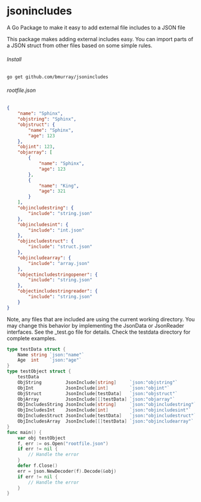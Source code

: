 # jsonincludes
A Go Package to make it easy to add external file includes to a JSON file

This package makes adding external includes easy. You can import parts of a JSON struct from other files based on some simple rules.

###### Install
`go get github.com/bmurray/jsonincludes`



###### rootfile.json
```json
{
    "name": "Sphinx",
    "objstring": "Sphinx",
    "objstruct": {
        "name": "Sphinx",
        "age": 123
    },
    "objint": 123,
    "objarray": [
        {
            "name": "Sphinx",
            "age": 123
        },
        {
            "name": "King",
            "age": 321
        }
    ],
    "objincludestring": {
        "include": "string.json"
    },
    "objincludesint": {
        "include": "int.json"
    },
    "objincludestruct": {
        "include": "struct.json"
    },
    "objincludearray": {
        "include": "array.json"
    },
    "objectincludestringopener": {
        "include": "string.json"
    },
    "objectincludestringreader": {
        "include": "string.json"
    }
}

```

Note, any files that are included are using the current working directory. You may change this behavior by implementing the JsonData or JsonReader interfaces. See the _test.go file for details. Check the testdata directory for complete examples.

```go
type testData struct {
	Name string `json:"name"`
	Age  int    `json:"age"`
}
type testObject struct {
	testData
	ObjString         JsonInclude[string]     `json:"objstring"`
	ObjInt            JsonInclude[int]        `json:"objint"`
	ObjStruct         JsonInclude[testData]   `json:"objstruct"`
	ObjArray          JsonInclude[[]testData] `json:"objarray"`
	ObjIncludesString JsonInclude[string]     `json:"objincludestring"`
	ObjIncludesInt    JsonInclude[int]        `json:"objincludesint"`
	ObjIncludesStruct JsonInclude[testData]   `json:"objincludestruct"`
	ObjIncludesArray  JsonInclude[[]testData] `json:"objincludearray"`
}
func main() {
    var obj testObject
	f, err := os.Open("rootfile.json")
	if err != nil {
		// Handle the error
	}
	defer f.Close()
	err = json.NewDecoder(f).Decode(&obj)
	if err != nil {
		// Handle the error
	}
}
```
